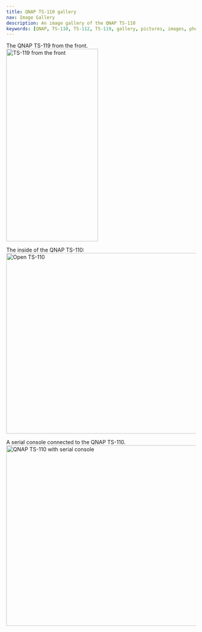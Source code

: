 ```yaml
---
title: QNAP TS-110 gallery
nav: Image Gallery
description: An image gallery of the QNAP TS-110
keywords: [QNAP, TS-110, TS-112, TS-119, gallery, pictures, images, photos]
---
```


The QNAP TS-119 from the front.<br />
<img src = "../images/qnap_ts119.png" class="border" alt = "TS-119 from the front" width="244" height="512" />

The inside of the QNAP TS-110:<br />
<a href = "../images/img_0102.jpg">
<img src = "../images/img_0102s.jpg" class="border" alt = "Open TS-110" width="640" height="480" />
</a>

A serial console connected to the QNAP TS-110.<br />
<a href = "../images/img_0103.jpg">
<img src = "../images/img_0103s.jpg" class="border" alt = "QNAP TS-110 with serial console" width="640" height="480" />
</a>

